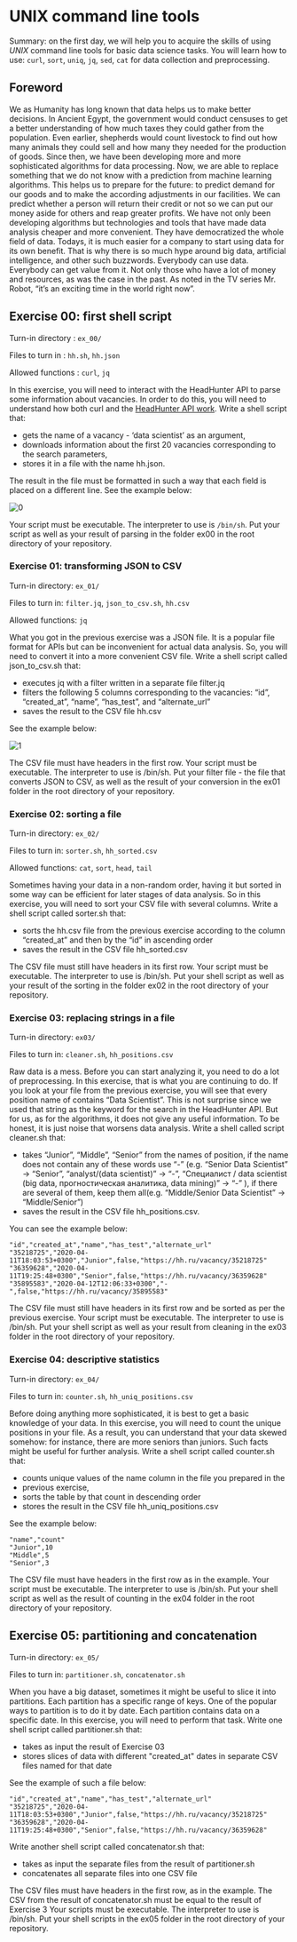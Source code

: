 # UNIX command line tools

Summary: on the first day, we will help you to acquire the skills of using *UNIX* command line tools for basic data science tasks.
You will learn how to use: `curl`, `sort`, `uniq`, `jq`, `sed`, `cat` for data collection and preprocessing.

## Foreword

We as Humanity has long known that data helps us to make better decisions.
In Ancient Egypt, the government would conduct censuses to get a better understanding of how much taxes they could gather from the population.
Even earlier, shepherds would count livestock to find out how many animals they could sell and how many they needed for the production of goods.
Since then, we have been developing more and more sophisticated algorithms for data processing.
Now, we are able to replace something that we do not know with a prediction from machine learning algorithms.
This helps us to prepare for the future: to predict demand for our goods and to make the according adjustments in our facilities.
We can predict whether a person will return their credit or not so we can put our money aside for others and reap greater profits.
We have not only been developing algorithms but technologies and tools that have made data analysis cheaper and more convenient.
They have democratized the whole field of data.
Todays, it is much easier for a company to start using data for its own benefit.
That is why there is so much hype around big data, artificial intelligence, and other such buzzwords.
Everybody can use data.
Everybody can get value from it.
Not only those who have a lot of money and resources, as was the case in the past.
As noted in the TV series Mr. Robot, “it’s an exciting time in the world right now”.

## Exercise 00: first shell script

Turn-in directory : `ex_00/`

Files to turn in : `hh.sh`, `hh.json`

Allowed functions : `curl`, `jq`

In this exercise, you will need to interact with the HeadHunter API to parse some information about vacancies.
In order to do this, you will need to understand how both curl and the [HeadHunter API work](https://dev.hh.ru/).
Write a shell script that:

* gets the name of a vacancy - ‘data scientist’ as an argument,
* downloads information about the first 20 vacancies corresponding to the search parameters,
* stores it in a file with the name hh.json.

The result in the file must be formatted in such a way that each field is placed on a different line.
See the example below:

![0](misc/images/0.png)

Your script must be executable.
The interpreter to use is `/bin/sh`.
Put your script as well as your result of parsing in the folder ex00 in the root directory of your repository.

### Exercise 01: transforming JSON to CSV

Turn-in directory: `ex_01/`

Files to turn in: `filter.jq`, `json_to_csv.sh`, `hh.csv`

Allowed functions: `jq`

What you got in the previous exercise was a JSON file.
It is a popular file format for APIs but can be inconvenient for actual data analysis.
So, you will need to convert it into a more convenient CSV file.
Write a shell script called json_to_csv.sh that:

* executes jq with a filter written in a separate file filter.jq
* filters the following 5 columns corresponding to the vacancies: “id”, “created_at”, “name”, “has_test”, and “alternate_url”
* saves the result to the CSV file hh.csv

See the example below:

![1](misc/images/1.png)

The CSV file must have headers in the first row.
Your script must be executable. The interpreter to use is /bin/sh.
Put your filter file - the file that converts JSON to CSV, as well as the result of your conversion in the ex01 folder in the root directory of your repository.

### Exercise 02: sorting a file

Turn-in directory: `ex_02/`

Files to turn in: `sorter.sh`, `hh_sorted.csv`

Allowed functions: `cat`, `sort`, `head`, `tail`

Sometimes having your data in a non-random order, having it but sorted in some way can be efficient for later stages of data analysis.
So in this exercise, you will need to sort your CSV file with several columns.
Write a shell script called sorter.sh that:

* sorts the hh.csv file from the previous exercise according to the column “created_at” and then by the “id” in ascending order
* saves the result in the CSV file hh_sorted.csv

The CSV file must still have headers in its first row.
Your script must be executable. The interpreter to use is /bin/sh.
Put your shell script as well as your result of the sorting in the folder ex02 in the root directory of your repository.

### Exercise 03: replacing strings in a file

Turn-in directory: `ex03/`

Files to turn in: `cleaner.sh`, `hh_positions.csv`

Raw data is a mess.
Before you can start analyzing it, you need to do a lot of preprocessing.
In this exercise, that is what you are continuing to do.
If you look at your file from the previous exercise, you will see that every position name of contains “Data Scientist”.
This is not surprise since we used that string as the keyword for the search in the HeadHunter API.
But for us, as for the algorithms, it does not give any useful information.
To be honest, it is just noise that worsens data analysis.
Write a shell called script cleaner.sh that:

* takes “Junior”, “Middle”, “Senior” from the names of position, if the name does not contain any of these words use “-” (e.g. “Senior Data Scientist” -> “Senior”, “analyst/(data scientist)” -> “-”, “Специалист / data scientist (big data, прогностическая аналитика, data mining)” -> “-” ), if there are several of them, keep them all(e.g. “Middle/Senior Data Scientist” -> “Middle/Senior”)
* saves the result in the CSV file hh_positions.csv.

You can see the example below:

    "id","created_at","name","has_test","alternate_url"
    "35218725","2020-04-11T18:03:53+0300","Junior",false,"https://hh.ru/vacancy/35218725"
    "36359628","2020-04-11T19:25:48+0300","Senior",false,"https://hh.ru/vacancy/36359628"
    "35895583","2020-04-12T12:06:33+0300","-",false,"https://hh.ru/vacancy/35895583"

The CSV file must still have headers in its first row and be sorted as per the previous exercise.
Your script must be executable. The interpreter to use is /bin/sh.
Put your shell script as well as your result from cleaning in the ex03 folder in the root directory of your repository.

### Exercise 04: descriptive statistics

Turn-in directory: `ex_04/`

Files to turn in: `counter.sh`, `hh_uniq_positions.csv`

Before doing anything more sophisticated, it is best to get a basic knowledge of your data.
In this exercise, you will need to count the unique positions in your file.
As a result, you can understand that your data skewed somehow: for instance, there are more seniors than juniors.
Such facts might be useful for further analysis.
Write a shell script called counter.sh that:

* counts unique values of the name column in the file you prepared in the
* previous exercise,
* sorts the table by that count in descending order
* stores the result in the CSV file hh_uniq_positions.csv

See the example below:

    "name","count"
    "Junior",10
    "Middle",5
    "Senior",3

The CSV file must have headers in the first row as in the example.
Your script must be executable.
The interpreter to use is /bin/sh.
Put your shell script as well as the result of counting in the ex04 folder in
the root directory of your repository.

## Exercise 05: partitioning and concatenation

Turn-in directory: `ex_05/`

Files to turn in: `partitioner.sh`, `concatenator.sh`

When you have a big dataset, sometimes it might be useful to slice it into partitions.
Each partition has a specific range of keys.
One of the popular ways to partition is to do it by date.
Each partition contains data on a specific date. In this exercise, you will need to perform that task.
Write one shell script called partitioner.sh that:

* takes as input the result of Exercise 03
* stores slices of data with different "created_at" dates in separate CSV files named
for that date

See the example of such a file below:

    "id","created_at","name","has_test","alternate_url"
    "35218725","2020-04-11T18:03:53+0300","Junior",false,"https://hh.ru/vacancy/35218725"
    "36359628","2020-04-11T19:25:48+0300","Senior",false,"https://hh.ru/vacancy/36359628"

Write another shell script called concatenator.sh that:

* takes as input the separate files from the result of partitioner.sh
* concatenates all separate files into one CSV file

The CSV files must have headers in the first row, as in the example.
The CSV from the result of concatenator.sh must be equal to the result of Exercise 3
Your scripts must be executable. The interpreter to use is /bin/sh.
Put your shell scripts in the ex05 folder in the root directory of your repository.
